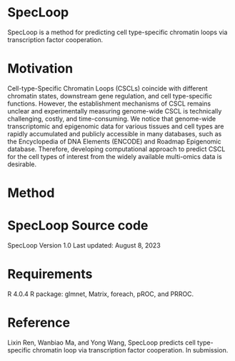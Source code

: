 # SpecLoop
SpecLoop is a method for predicting cell type-specific chromatin loops via transcription factor cooperation.
# Motivation
Cell-type-Specific Chromatin Loops (CSCLs) coincide with different chromatin states, downstream gene regulation, and cell type-specific functions. However, the establishment mechanisms of CSCL remains unclear and experimentally measuring genome-wide CSCL is technically challenging, costly, and time-consuming. We notice that genome-wide transcriptomic and epigenomic data for various tissues and cell types are rapidly accumulated and publicly accessible in many databases, such as the Encyclopedia of DNA Elements (ENCODE) and Roadmap Epigenomic database. Therefore, developing computational approach to predict CSCL for the cell types of interest from the widely available multi-omics data is desirable.
# Method

# SpecLoop Source code
SpecLoop
Version 1.0 Last updated: August 8, 2023
# Requirements
R 4.0.4
R package: glmnet, Matrix, foreach, pROC, and PRROC.
# Reference
Lixin Ren, Wanbiao Ma, and Yong Wang, SpecLoop predicts cell type-specific chromatin loop via transcription factor cooperation. In submission.
